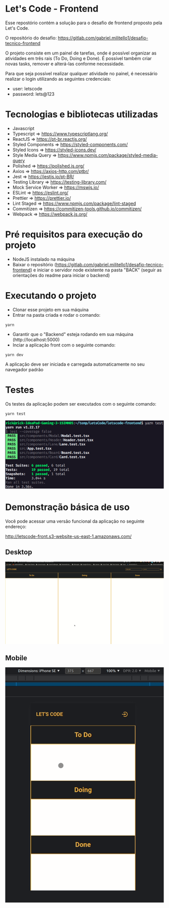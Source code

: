 
# Let's Code - Frontend

Esse repostório contém a solução para o desafio de frontend proposto pela Let's Code.

O repositório do desafio: https://gitlab.com/gabriel.militello1/desafio-tecnico-frontend

O projeto consiste em um painel de tarefas, onde é possível organizar as atividades em três rais (To Do, Doing e Done).
É possível também criar novas tasks, remover e alterá-las conforme necessidade.

Para que seja possível realizar qualquer atividade no painel, é necessário realizar o login utilizando as seguintes credenciais:

- user: letscode
- password: lets@123

# Tecnologias e bibliotecas utilizadas

- Javascript
- Typescript => https://www.typescriptlang.org/
- ReactJS => https://pt-br.reactjs.org/
- Styled Components => https://styled-components.com/
- Styled Icons => https://styled-icons.dev/
- Style Media Query => https://www.npmjs.com/package/styled-media-query
- Polished => https://polished.js.org/
- Axios => https://axios-http.com/ptbr/
- Jest => https://jestjs.io/pt-BR/
- Testing Library => https://testing-library.com/
- Mock Service Worker => https://mswjs.io/
- ESLint => https://eslint.org/
- Prettier => https://prettier.io/
- Lint Staged => https://www.npmjs.com/package/lint-staged
- Commitizen => https://commitizen-tools.github.io/commitizen/
- Webpack => https://webpack.js.org/

# Pré requisitos para execução do projeto

- NodeJS instalado na máquina
- Baixar o repositório (https://gitlab.com/gabriel.militello1/desafio-tecnico-frontend) e iniciar o servidor node existente na pasta "BACK" (seguir as orientações do readme para iniciar o backend)

# Executando o projeto

- Clonar esse projeto em sua máquina
- Entrar na pasta criada e rodar o comando:

```script
yarn
```

- Garantir que o "Backend" esteja rodando em sua máquina (http://localhost:5000)
- Inciar a aplicação front com o seguinte comando:

```script
yarn dev
```

A aplicação deve ser iniciada e carregada automaticamente no seu navegador padrão

# Testes

Os testes da aplicação podem ser executados com o seguinte comando:

```script
yarn test
```

![alt text](extras/tests.png)

# Demonstração básica de uso

Você pode acessar uma versão funcional da aplicação no seguinte endereço:

http://letscode-front.s3-website-us-east-1.amazonaws.com/

## Desktop
![alt text](extras/demosntration.gif)

## Mobile
![alt text](extras/demosntration-mobile.gif)
